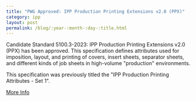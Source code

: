 ```yaml
---
title: "PWG Approved: IPP Production Printing Extensions v2.0 (PPX)"
category: ipp
layout: post
permalink: /blog/:year-:month-:day-:title.html
---
```


Candidate Standard 5100.3-2023: IPP Production Printing Extensions v2.0 (PPX) has been approved. This specification defines attributes used for imposition, layout, and printing of covers, insert sheets, separator sheets, and different kinds of job sheets in high-volume "production" environments.

This specification was previously titled the "IPP Production Printing Attributes - Set 1".

<a class="btn btn-secondary btn-sm" href="https://www.pwg.org/pipermail/pwg-announce/2023/004002.html">More Info</a>
